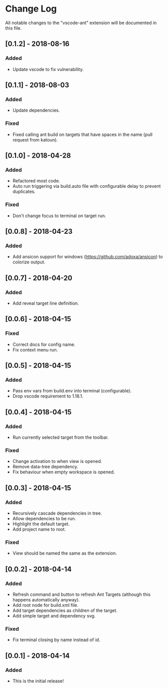 # Change Log
All notable changes to the "vscode-ant" extension will be documented in this file.

## [0.1.2] - 2018-08-16
### Added
- Update vscode to fix vulnerability.

## [0.1.1] - 2018-08-03
### Added
- Update dependencies.

### Fixed
- Fixed calling ant build on targets that have spaces in the name (pull request from katoun).

## [0.1.0] - 2018-04-28
### Added
- Refactored most code.
- Auto run triggering via build.auto file with configurable delay to prevent duplicates.

### Fixed
- Don't change focus to terminal on target run.

## [0.0.8] - 2018-04-23
### Added
- Add ansicon support for windows (https://github.com/adoxa/ansicon) to colorize output.

## [0.0.7] - 2018-04-20
### Added
- Add reveal target line definition.

## [0.0.6] - 2018-04-15
### Fixed
- Correct docs for config name.
- Fix context menu run.

## [0.0.5] - 2018-04-15
### Added
- Pass env vars from build.env into terminal (configurable).
- Drop vscode requirement to 1.18.1.

## [0.0.4] - 2018-04-15
### Added
- Run currently selected target from the toolbar.
### Fixed
- Change activation to when view is opened.
- Remove data-tree dependency.
- Fix behaviour when empty workspace is opened.

## [0.0.3] - 2018-04-15
### Added
- Recursively cascade dependencies in tree.
- Allow dependencies to be run.
- Highlight the default target.
- Add project name to root.
### Fixed
- View should be named the same as the extension.

## [0.0.2] - 2018-04-14
### Added
- Refresh command and button to refresh Ant Targets (although this happens automatically anyway).
- Add root node for build.xml file.
- Add target dependencies as children of the target.
- Add simple target and dependency svg.
### Fixed
- Fix terminal closing by name instead of id.

## [0.0.1] - 2018-04-14
### Added
- This is the initial release!